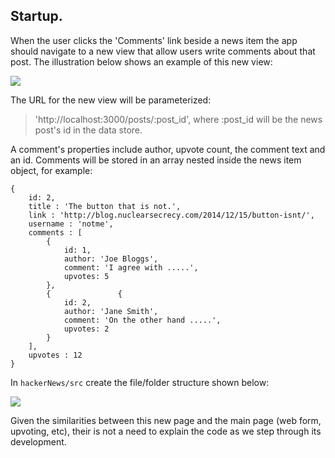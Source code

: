 ## Startup.

When the user clicks the 'Comments' link beside a news item the app should navigate to a new view that allow users write comments about that post. The illustration below shows an example of this new view:  
 
![][comment]

The URL for the new view will be parameterized: 

>'http://localhost:3000/posts/:post_id', where :post_id will be the news post's id in the data store.

A comment's properties include author, upvote count, the comment text and an id. Comments will be stored in an array nested inside the news item object, for example:
~~~
{ 
    id: 2,
    title : 'The button that is not.',
    link : 'http://blog.nuclearsecrecy.com/2014/12/15/button-isnt/',
    username : 'notme',
    comments : [
        {
            id: 1,
            author: 'Joe Bloggs',
            comment: 'I agree with .....',
            upvotes: 5
        },
        {               {
            id: 2,
            author: 'Jane Smith',
            comment: 'On the other hand .....',
            upvotes: 2
        }
    ],
    upvotes : 12
}
~~~
In `hackerNews/src` create the file/folder structure shown below:

![][folders]

Given the similarities between this new page and the main page (web form, upvoting, etc), their is not a need to explain the code as we step through its development.


[comment]: ./img/comment.png
[folders]: ./img/folders.png
